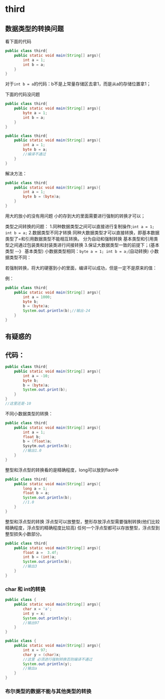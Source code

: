 # third

## 数据类型的转换问题

看下面的代码

```java
public class third{
    public static void main(String[] args){
        int a = 1;
        int b = a;
    }
} 
```

对于```int b = a```的代码：b不是上常量存储区去拿1，而是从a的存储位置拿1；

下面的代码没问题

```java
public class third{
    public static void main(String[] args){
        byte a = 1;
        int b = a;
    }
}
```
```java
public class third{
    public static void main(String[] args){
        int a = 1;
        byte b = a;
        //编译不通过
    }
}
```

解决方法：
```java
public class third{
    public static void main(String[] args){
        int a = 1;
        byte b = (byte)a;
    }
}
```

用大的放小的没有用问题
小的存到大的里面需要进行强制的转换才可以；

类型之间转换的问题：
1.同种数据类型之间可以直接进行复制操作;```int a = 1; int b = a;```
2.数据类型不同才转换
    同种大数据类型才可以直接转换，即基本数据类型了=和引用数据类型不能相互转换。
    分为自动和强制转换
    基本类型和引用类型之间通过包装类和封装类进行间接转换
3.保证大数据类型一致的前提下；(基本类型 --》 基本类型)
    小数据类型相同：```byte a = 1; int b = a;```(自动转换)
    小数据类型不同：




若强制转换，将大的硬塞到小的里面，编译可以成功，但是一定不是原来的值：

例：
```java
public class third{
    public static void main(String[] args){
        int a = 1000;
        byte b;
        b = (byte)a;
        System.out.println(b);//输出-24
    }
}
```

## 有疑惑的
## 代码：

```java
public class third{
    public static void main(String[] args){
        int a = -10;
        byte b;
        b = (byte)a;
        System.out.print(b);
    }
}
//这里还是-10
```

不同小数据类型的转换：

```java
public class third{
    public static void main(String[] args){
        int a = 1;
        float b;
        b = (float)a;
        Sysytm.out.println(b);
        //输出1.0
    }
}
```

整型和浮点型的转换看的是精确程度，long可以放到flaot中

```java
public class third{
    public static void main(String[] args){
        long a = 1;
        float b = a;
        System.out.println(b);
        //1.0
    }
}
```

整型和浮点型的转换
浮点型可以放整型，整形存放浮点型需要强制转换(他们比较精确程度，浮点型的精确程度比较高)
任何一个浮点型都可以存放整型，浮点型到整型损失小数部分。

```java
public class third{
    public static void main(String[] args){
        float a =  3.4f;
        int b = (int)a;
        System.out.println(b);
        //输出3
    }
}
```

### char 和 int的转换

```java
public class {
    public static void main(String[] args){
        char x = 'a';
        int y = x;
        System.out.println(y);
        //输出97
    }
}
```

```java
public class {
    public static void main(String[] args){
        int x = 97;
        char y = (char)x;
        //这里 必须进行强制转换否则编译不通过
        System.out.println(y);
        //输出a
    }
}
```

### 布尔类型的数据不能与其他类型的转换